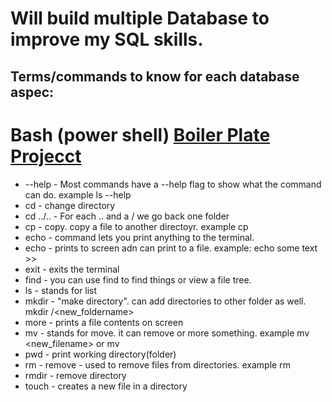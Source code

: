 # Will build multiple Database to improve my SQL skills.

## Terms/commands to know for each database aspec:

# Bash (power shell) [Boiler Plate Projecct](https://www.freecodecamp.org/learn/relational-database/learn-bash-by-building-a-boilerplate/build-a-boilerplate)
* --help - Most commands have a --help flag to show what the command can do. example ls --help
* cd - change directory
* cd ../.. - For each .. and a / we go back one folder
* cp - copy. copy a file to another directoyr. example cp <desination>
* echo - command lets you print anything to the terminal.
* echo - prints to screen adn can print to a file. example: echo some text >> <filename>
* exit - exits the terminal
* find - you can use find to find things or view a file tree.
* ls - stands for list
* mkdir - "make directory". can add directories to other folder as well. mkdir <folderName>/<new_foldername>
* more - prints a file contents on screen
* mv - stands for move. it can remove or more something. example mv <filename> <new_filename> or mv <filename> <desination>
* pwd - print working directory(folder)
* rm - remove - used to remove files from directories. example rm <filename>
* rmdir - remove directory
* touch <filename> - creates a new file in a directory

